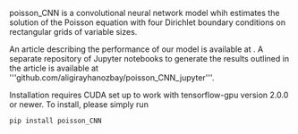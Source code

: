 poisson_CNN is a convolutional neural network model whih estimates the solution of the Poisson equation with four Dirichlet boundary conditions on rectangular grids of variable sizes.

An article describing the performance of our model is available at . A separate repository of Jupyter notebooks to generate the results outlined in the article is available at '''github.com/aligirayhanozbay/poisson_CNN_jupyter'''.

Installation requires CUDA set up to work with tensorflow-gpu version 2.0.0 or newer. To install, please simply run
```
pip install poisson_CNN
```

